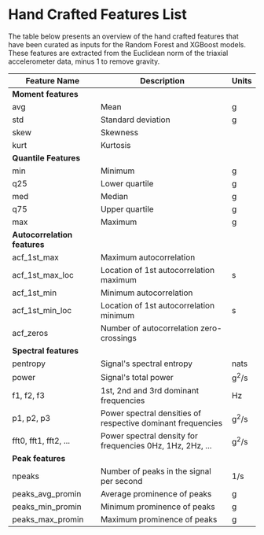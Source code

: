# Hand Crafted Features List
The table below presents an overview of the hand crafted features that have been curated as inputs for the Random Forest and XGBoost models. 
These features are extracted from the Euclidean norm of the triaxial accelerometer data, minus 1 to remove gravity.

| Feature Name                    | Description                                                 | Units           |
|---------------------------------|-------------------------------------------------------------|-----------------|
| <b>Moment features</b>                                                                                          |
| avg                             | Mean                                                        | g               |
| std                             | Standard deviation                                          | g               |
| skew                            | Skewness                                                    |                 |
| kurt                            | Kurtosis                                                    |                 |
| <b>Quantile Features</b>                                                                                        |
| min                             | Minimum                                                     | g               |
| q25                             | Lower quartile                                              | g               |
| med                             | Median                                                      | g               |
| q75                             | Upper quartile                                              | g               |
| max                             | Maximum                                                     | g               |
| <b>Autocorrelation features</b>                                                                                 |
| acf_1st_max                     | Maximum autocorrelation                                     |                 |
| acf_1st_max_loc                 | Location of 1st autocorrelation maximum                     | s               |
| acf_1st_min                     | Minimum autocorrelation                                     |                 |
| acf_1st_min_loc                 | Location of 1st autocorrelation minimum                     | s               |
| acf_zeros                       | Number of autocorrelation zero-crossings                    |                 |
| <b>Spectral features</b>                                                                                        |
| pentropy                        | Signal's spectral entropy                                   | nats            |
| power                           | Signal's total power                                        | g<sup>2</sup>/s |
| f1, f2, f3                      | 1st, 2nd and 3rd dominant frequencies                       | Hz              |
| p1, p2, p3                      | Power spectral densities of respective dominant frequencies | g<sup>2</sup>/s |
| fft0, fft1, fft2, ...           | Power spectral density for frequencies 0Hz, 1Hz, 2Hz, ...   | g<sup>2</sup>/s |
| <b>Peak features</b>                                                                                            |
| npeaks                          | Number of peaks in the signal per second                    | 1/s             |
| peaks_avg_promin                | Average prominence of peaks                                 | g               |
| peaks_min_promin                | Minimum prominence of peaks                                 | g               |
| peaks_max_promin                | Maximum prominence of peaks                                 | g               |
